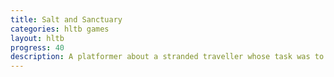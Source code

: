 ```yaml
---
title: Salt and Sanctuary
categories: hltb games
layout: hltb
progress: 40
description: A platformer about a stranded traveller whose task was to defend the princess. He explores the land he has set foot on, hoping to find his princess and figure out a way back home.
---
```

